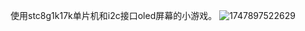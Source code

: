 使用stc8g1k17k单片机和i2c接口oled屏幕的小游戏。
![1747897522629](https://github.com/user-attachments/assets/70cf170e-9efa-446c-b01c-b519e5035d2d)
